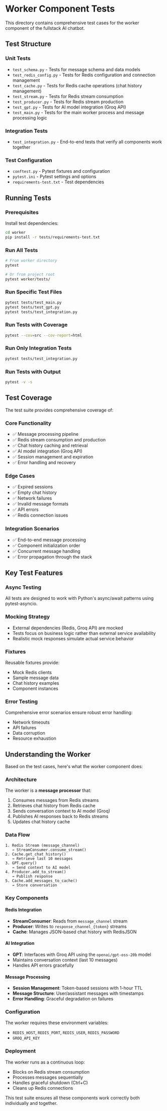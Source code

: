 # Worker Component Tests

This directory contains comprehensive test cases for the worker component of the fullstack AI chatbot.

## Test Structure

### Unit Tests
- `test_schema.py` - Tests for message schema and data models
- `test_redis_config.py` - Tests for Redis configuration and connection management
- `test_cache.py` - Tests for Redis cache operations (chat history management)
- `test_stream.py` - Tests for Redis stream consumption
- `test_producer.py` - Tests for Redis stream production
- `test_gpt.py` - Tests for AI model integration (Groq API)
- `test_main.py` - Tests for the main worker process and message processing logic

### Integration Tests
- `test_integration.py` - End-to-end tests that verify all components work together

### Test Configuration
- `conftest.py` - Pytest fixtures and configuration
- `pytest.ini` - Pytest settings and options
- `requirements-test.txt` - Test dependencies

## Running Tests

### Prerequisites
Install test dependencies:
```bash
cd worker
pip install -r tests/requirements-test.txt
```

### Run All Tests
```bash
# From worker directory
pytest

# Or from project root
pytest worker/tests/
```

### Run Specific Test Files
```bash
pytest tests/test_main.py
pytest tests/test_gpt.py
pytest tests/test_integration.py
```

### Run Tests with Coverage
```bash
pytest --cov=src --cov-report=html
```

### Run Only Integration Tests
```bash
pytest tests/test_integration.py
```

### Run Tests with Output
```bash
pytest -v -s
```

## Test Coverage

The test suite provides comprehensive coverage of:

### Core Functionality
- ✅ Message processing pipeline
- ✅ Redis stream consumption and production
- ✅ Chat history caching and retrieval
- ✅ AI model integration (Groq API)
- ✅ Session management and expiration
- ✅ Error handling and recovery

### Edge Cases
- ✅ Expired sessions
- ✅ Empty chat history
- ✅ Network failures
- ✅ Invalid message formats
- ✅ API errors
- ✅ Redis connection issues

### Integration Scenarios
- ✅ End-to-end message processing
- ✅ Component initialization order
- ✅ Concurrent message handling
- ✅ Error propagation through the stack

## Key Test Features

### Async Testing
All tests are designed to work with Python's async/await patterns using pytest-asyncio.

### Mocking Strategy
- External dependencies (Redis, Groq API) are mocked
- Tests focus on business logic rather than external service availability
- Realistic mock responses simulate actual service behavior

### Fixtures
Reusable fixtures provide:
- Mock Redis clients
- Sample message data
- Chat history examples
- Component instances

### Error Testing
Comprehensive error scenarios ensure robust error handling:
- Network timeouts
- API failures
- Data corruption
- Resource exhaustion

## Understanding the Worker

Based on the test cases, here's what the worker component does:

### Architecture
The worker is a **message processor** that:
1. Consumes messages from Redis streams
2. Retrieves chat history from Redis cache
3. Sends conversation context to AI model (Groq)
4. Publishes AI responses back to Redis streams
5. Updates chat history cache

### Data Flow
```
1. Redis Stream (message_channel) 
   → StreamConsumer.consume_stream()
2. Cache.get_chat_history() 
   → Retrieve last 10 messages
3. GPT.query() 
   → Send context to AI model
4. Producer.add_to_stream() 
   → Publish response
5. Cache.add_messages_to_cache() 
   → Store conversation
```

### Key Components

#### Redis Integration
- **StreamConsumer**: Reads from `message_channel` stream
- **Producer**: Writes to `response_channel_{token}` streams  
- **Cache**: Manages JSON-based chat history with RedisJSON

#### AI Integration
- **GPT**: Interfaces with Groq API using the `openai/gpt-oss-20b` model
- Maintains conversation context (last 10 messages)
- Handles API errors gracefully

#### Message Processing
- **Session Management**: Token-based sessions with 1-hour TTL
- **Message Structure**: User/assistant messages with timestamps
- **Error Handling**: Graceful degradation on failures

### Configuration
The worker requires these environment variables:
- `REDIS_HOST`, `REDIS_PORT`, `REDIS_USER`, `REDIS_PASSWORD`
- `GROQ_API_KEY`

### Deployment
The worker runs as a continuous loop:
- Blocks on Redis stream consumption
- Processes messages sequentially
- Handles graceful shutdown (Ctrl+C)
- Cleans up Redis connections

This test suite ensures all these components work correctly both individually and together.